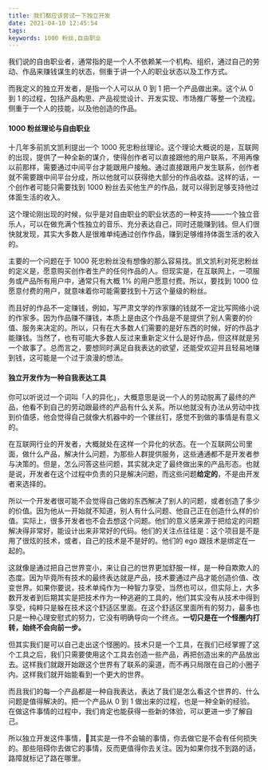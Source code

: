 ```yaml
---
title: 我们都应该尝试一下独立开发
date: 2021-04-10 12:45:54
tags:
keywords: 1000 粉丝,自由职业
---
```


我们说的自由职业者，通常指的是一个人不依赖某一个机构、组织，通过自己的劳动、作品来赚钱谋生的状态，侧重于讲一个人的职业状态以及工作方式。

而我定义的独立开发者，是指一个人可以从 0 到 1 把一个产品做出来。这个从 0 到 1 的过程，包括产品构思、产品视觉设计、开发实现、市场推广等整一个流程。侧重于一个人的技能，以及他创造的作品。

#### 1000 粉丝理论与自由职业

十几年多前凯文凯利提出一个 1000 死忠粉丝理论。这个理论大概说的是，互联网的出现，提供了一种全新的谋介，使得创作者可以直接跟他的用户联系，不用再像以前那样，需要通过中间平台才能跟用户接触。通过直接跟用户发生联系，创作者就不需要跟中间平台分成，所以他就可以获得绝大部分的作品收益。这样的话，一个创作者可能只需要找到 1000 粉丝去买他生产的作品，就可以得到足够支持他过体面生活的收入。

这个理论刚出现的时候，似乎是对自由职业的职业状态的一种支持——一个独立音乐人，可以在做充满个性独立的音乐、充分表达自己，同时还能赚到钱。但人们很快就发现，其实大多数人是很难单纯通过创作作品，赚到足够维持体面生活的收入的。

主要的一个问题在于 1000 死忠粉丝没有想像的那么容易找。凯文凯利对死忠粉丝的定义是，愿意购买创作者生产的任何作品的人。但现实是，在互联网上，一项服务或产品所有用户中，通常只有大概 1% 的用户愿意付费。所以，要找到 1000 位愿意付费的用户，就意味着你可能需要找到十万这个量级的粉丝。

而且好的作品不一定赚钱，例如，写严肃文学的作家赚的钱就不一定比写网络小说的作家多。因为作品赚不赚钱，本质上是由这个作品是不是提供了别人需要的价值、服务来决定的。所以，只有在大多数人们需要的是好东西的时候，好的作品才能赚钱。当然了，也有可能大多数人反过来重新定义什么是好作品，但这样就是另一个故事了。总而言之，要想同时满足自我表达的欲望，还能受欢迎并且轻易地赚到钱，这可能是一个过于浪漫的想法。

#### 独立开发作为一种自我表达工具

你可以听说过一个词叫「人的异化」，大概意思是说一个人的劳动脱离了最终的产品，他看不到自己的劳动跟最终的产品有什么关系。所以他就没有办法从劳动中找到价值感，他会觉得自己就像大机器中的一个镙丝钉，感觉不到做的事情是有意义的。

在互联网行业的开发者，大概就处在这样一个异化的状态。在一个互联网公司里面，做什么产品，解决什么问题，为那些人群提供服务，这些通通都不是开发者参与决策的。但是，怎么问答这些问题，其实就决定了最终做出来的产品形态。也就是说，开发者在这个过程中负责的只是解决问题，而这些问题**给定的**，不是由开发者来选择的。

所以一个开发者很可能不会觉得自己做的东西解决了别人的问题，或者创造了多少的价值。因为他从一开始就不知道，别人有什么问题、他自己正在创造什么样的价值。实际上，很多开发者也不会去想这个问题。他们的意义感来源于把给定的问题解决得非常好，能设计出来非常好的代码。他们的关注点往往是：这个项目是不是用了很炫的技术，或者，自己的技术是不是好的。他们的 ego 跟技术是绑定在一起的。

这就像是通过把自己世界变小，来让自己的世界更加舒服一样，是一种自欺欺人的态度。因为毕竟所有技术的最终表达就是产品，技术要通过产品才能创造价值、改变世界。如果你要说，技术单纯作为一种智力享受，当然也可以，但实际上，大多数开发者到后期其实是把技术作为一种逃避的工具的，他们其实没有从技术中得到享受，纯粹只是躲在技术这个舒适区里面。在这个舒适区里面所有的努力，最多也只是一种心理安慰式的努力，它没有明确导向一个终点。**一切只是在一个怪圈内打转，始终不会向前一步。**

但其实我们是可以自己走出这个怪圈的。技术只是一个工具，在我们已经掌握了这个工具之后，我们只需要使用这个工具去创造一些产品，再把创造出来的产品放出去。这样我们就跟开始跟这个世界有了联系的渠道，而不再只局限在自己的小圈子内。这样我们就开始能看到一个更大的世界。

而且我们的每一个产品都是一种自我表达，表达了我们是怎么看这个世界的、什么问题是值得解决的。把一个产品从 0 到 1 做出来的过程，也是一种全新的经验。在做这件事情的过程中，我们肯定也能获得一些新的体验，可以更进一步了解自己。

所以独立开发这件事情，其实是一件不会输的事情，你去做它是不会有任何损失的。那些阻碍你去做它的事情，反而更值得你去关注。因为如果你找不到路的话，路障就标记了路在哪里。
